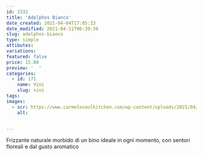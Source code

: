 ```yaml
---
id: 2332
title: 'Adelphos Bianco'
date_created: 2021-04-04T17:05:33
date_modified: 2021-04-11T06:39:39
slug: adelphos-bianco
type: simple
attibutes: 
variations:
featured: false
price: 15.00
preview: '  '
categories: 
  - id: 171
    name: Vini
    slug: vini
tags: 
images: 
  - scr: https://www.carmelosoulkitchen.com/wp-content/uploads/2021/04/Adelphos-Bianco.png
    alt: 


---
```


<p>Frizzante naturale morbido di un bino ideale in ogni momento, con sentori floreali e dal gusto aromatico</p>

